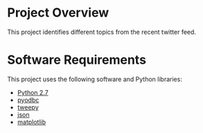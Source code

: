 # Project Overview

This project identifies different topics from the recent twitter feed.


# Software Requirements

This project uses the following software and Python libraries:

- [Python 2.7](https://www.python.org/download/releases/2.7/)
- [pyodbc](https://mkleehammer.github.io/pyodbc/)
- [tweepy](http://tweepy.readthedocs.io/en/v3.5.0/)
- [json](https://docs.python.org/2/library/json.html/)
- [matplotlib](http://matplotlib.org/)
